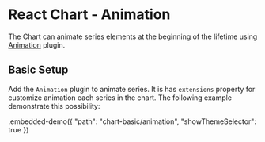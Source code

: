 # React Chart - Animation

The Chart can animate series elements at the beginning of the lifetime using [Animation](../reference/animation.md) plugin.

## Basic Setup

Add the `Animation` plugin to animate series. It is has `extensions` property for customize animation each series in the chart. The following example demonstrate this possibility:

.embedded-demo({ "path": "chart-basic/animation", "showThemeSelector": true })
